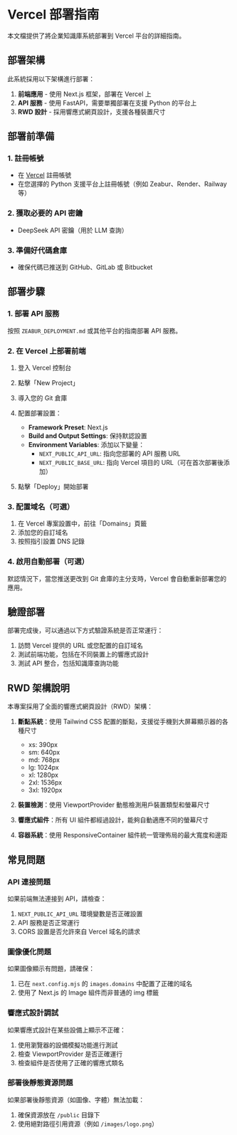 # Vercel 部署指南

本文檔提供了將企業知識庫系統部署到 Vercel 平台的詳細指南。

## 部署架構

此系統採用以下架構進行部署：

1. **前端應用** - 使用 Next.js 框架，部署在 Vercel 上
2. **API 服務** - 使用 FastAPI，需要單獨部署在支援 Python 的平台上
3. **RWD 設計** - 採用響應式網頁設計，支援各種裝置尺寸

## 部署前準備

### 1. 註冊帳號

- 在 [Vercel](https://vercel.com) 註冊帳號
- 在您選擇的 Python 支援平台上註冊帳號（例如 Zeabur、Render、Railway 等）

### 2. 獲取必要的 API 密鑰

- DeepSeek API 密鑰（用於 LLM 查詢）

### 3. 準備好代碼倉庫

- 確保代碼已推送到 GitHub、GitLab 或 Bitbucket

## 部署步驟

### 1. 部署 API 服務

按照 `ZEABUR_DEPLOYMENT.md` 或其他平台的指南部署 API 服務。

### 2. 在 Vercel 上部署前端

1. 登入 Vercel 控制台
2. 點擊「New Project」
3. 導入您的 Git 倉庫
4. 配置部署設置：
   - **Framework Preset**: Next.js
   - **Build and Output Settings**: 保持默認設置
   - **Environment Variables**: 添加以下變量：
     - `NEXT_PUBLIC_API_URL`: 指向您部署的 API 服務 URL
     - `NEXT_PUBLIC_BASE_URL`: 指向 Vercel 項目的 URL（可在首次部署後添加）

5. 點擊「Deploy」開始部署

### 3. 配置域名（可選）

1. 在 Vercel 專案設置中，前往「Domains」頁籤
2. 添加您的自訂域名
3. 按照指引設置 DNS 記錄

### 4. 啟用自動部署（可選）

默認情況下，當您推送更改到 Git 倉庫的主分支時，Vercel 會自動重新部署您的應用。

## 驗證部署

部署完成後，可以通過以下方式驗證系統是否正常運行：

1. 訪問 Vercel 提供的 URL 或您配置的自訂域名
2. 測試前端功能，包括在不同裝置上的響應式設計
3. 測試 API 整合，包括知識庫查詢功能

## RWD 架構說明

本專案採用了全面的響應式網頁設計（RWD）架構：

1. **斷點系統**：使用 Tailwind CSS 配置的斷點，支援從手機到大屏幕顯示器的各種尺寸
   - xs: 390px
   - sm: 640px
   - md: 768px
   - lg: 1024px
   - xl: 1280px
   - 2xl: 1536px
   - 3xl: 1920px

2. **裝置檢測**：使用 ViewportProvider 動態檢測用戶裝置類型和螢幕尺寸

3. **響應式組件**：所有 UI 組件都經過設計，能夠自動適應不同的螢幕尺寸

4. **容器系統**：使用 ResponsiveContainer 組件統一管理佈局的最大寬度和邊距

## 常見問題

### API 連接問題

如果前端無法連接到 API，請檢查：

1. `NEXT_PUBLIC_API_URL` 環境變數是否正確設置
2. API 服務是否正常運行
3. CORS 設置是否允許來自 Vercel 域名的請求

### 圖像優化問題

如果圖像顯示有問題，請確保：

1. 已在 `next.config.mjs` 的 `images.domains` 中配置了正確的域名
2. 使用了 Next.js 的 Image 組件而非普通的 img 標籤

### 響應式設計調試

如果響應式設計在某些設備上顯示不正確：

1. 使用瀏覽器的設備模擬功能進行測試
2. 檢查 ViewportProvider 是否正確運行
3. 檢查組件是否使用了正確的響應式類名

### 部署後靜態資源問題

如果部署後靜態資源（如圖像、字體）無法加載：

1. 確保資源放在 `/public` 目錄下
2. 使用絕對路徑引用資源（例如 `/images/logo.png`） 